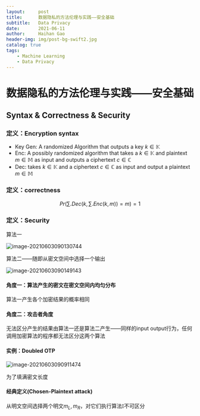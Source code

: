 ```yaml
---
layout:     post
title:      数据隐私的方法伦理与实践——安全基础
subtitle:   Data Privacy
date:       2021-06-11
author:     Haihan Gao
header-img: img/post-bg-swift2.jpg
catalog: true
tags:
    - Machine Learning
    - Data Privacy
---
```

# 数据隐私的方法伦理与实践——安全基础

## Syntax & Correctness & Security

### 定义：Encryption syntax

* Key Gen: A randomized Algorithm that outputs a key $k\in \mathbb{K}$
* Enc: A possibly randomized algorithm that takes a $k\in \mathbb{K}$ and plaintext $m\in \mathbb{M}$ as input and outputs a ciphertext $c\in \mathbb{C}$
* Dec: takes $k\in \mathbb{K}$ and a ciphertext $c\in \mathbb{C}$ as input and output a plaintext $m\in  \mathbb{M}$

### 定义：correctness

$$Pr(\sum.Dec(k,\sum.Enc(k,m))=m)=1 \tag{1}$$

### 定义：Security

算法一

![image-20210603090130744](C:\Users\Lenovo\AppData\Roaming\Typora\typora-user-images\image-20210603090130744.png)

算法二——随即从密文空间中选择一个输出

![image-20210603090149143](C:\Users\Lenovo\AppData\Roaming\Typora\typora-user-images\image-20210603090149143.png)



#### 角度一：算法产生的密文在密文空间内均匀分布

算法一产生各个加密结果的概率相同

#### 角度二：攻击者角度

无法区分产生的结果由算法一还是算法二产生——同样的input output行为，任何调用加密算法的程序都无法区分这两个算法

#### 实例：Doubled OTP

![image-20210603090911474](C:\Users\Lenovo\AppData\Roaming\Typora\typora-user-images\image-20210603090911474.png)

为了填满密文长度

#### 经典定义(Chosen-Plaintext attack)

从明文空间选择两个明文$m_L,m_R$，对它们执行算法$\mathbb{I}$不可区分